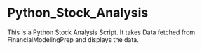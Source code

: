 # Python_Stock_Analysis

This is a Python Stock Analysis Script.
It takes Data fetched from FinancialModelingPrep and displays the data.
